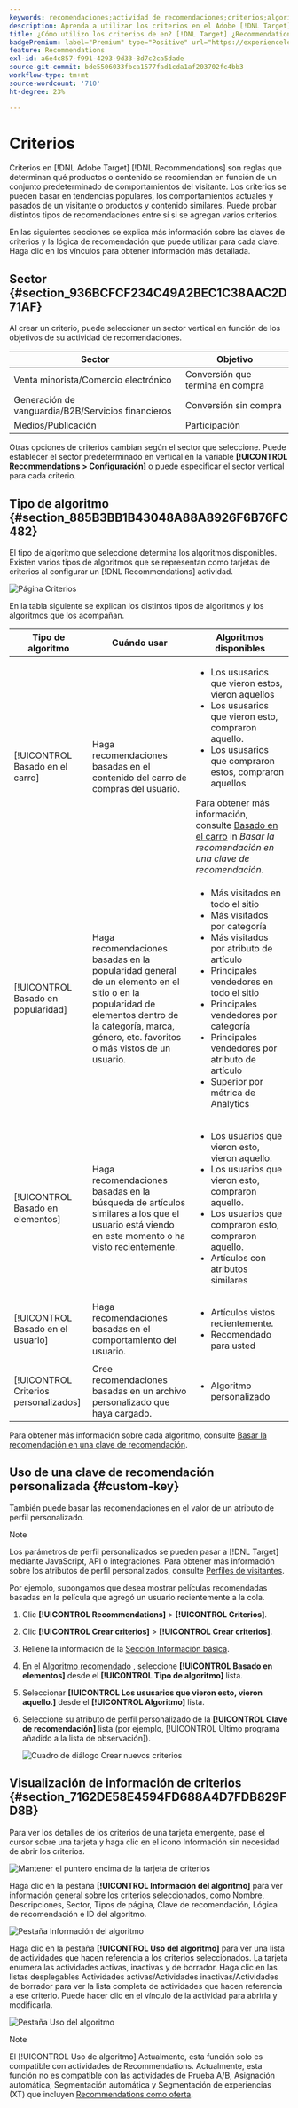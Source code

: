 ```yaml
---
keywords: recomendaciones;actividad de recomendaciones;criterios;algoritmo;clave de recomendación;clave personalizada;sector comercial;minorista;comercio electrónico;generación de posibles clientes;b2b;servicios financieros;medios;publicación
description: Aprenda a utilizar los criterios en el Adobe [!DNL Target] [!DNL Recommendations].
title: ¿Cómo utilizo los criterios de en? [!DNL Target] ¿Recommendations?
badgePremium: label="Premium" type="Positive" url="https://experienceleague.adobe.com/docs/target/using/introduction/intro.html?lang=en#premium newtab=true" tooltip="See what's included in Target Premium."
feature: Recommendations
exl-id: a6e4c857-f991-4293-9d33-8d7c2ca5dade
source-git-commit: bde5506033fbca1577fad1cda1af203702fc4bb3
workflow-type: tm+mt
source-wordcount: '710'
ht-degree: 23%

---
```


# Criterios

Criterios en [!DNL Adobe Target] [!DNL Recommendations] son reglas que determinan qué productos o contenido se recomiendan en función de un conjunto predeterminado de comportamientos del visitante. Los criterios se pueden basar en tendencias populares, los comportamientos actuales y pasados de un visitante o productos y contenido similares. Puede probar distintos tipos de recomendaciones entre sí si se agregan varios criterios.

En las siguientes secciones se explica más información sobre las claves de criterios y la lógica de recomendación que puede utilizar para cada clave. Haga clic en los vínculos para obtener información más detallada.

## Sector {#section_936BCFCF234C49A2BEC1C38AAC2D71AF}

Al crear un criterio, puede seleccionar un sector vertical en función de los objetivos de su actividad de recomendaciones.

| Sector | Objetivo |
|--- |--- |
| Venta minorista/Comercio electrónico | Conversión que termina en compra |
| Generación de vanguardia/B2B/Servicios financieros | Conversión sin compra |
| Medios/Publicación | Participación |

Otras opciones de criterios cambian según el sector que seleccione. Puede establecer el sector predeterminado en vertical en la variable **[!UICONTROL Recommendations > Configuración]** o puede especificar el sector vertical para cada criterio.

## Tipo de algoritmo {#section_885B3BB1B43048A88A8926F6B76FC482}

El tipo de algoritmo que seleccione determina los algoritmos disponibles. Existen varios tipos de algoritmos que se representan como tarjetas de criterios al configurar un [!DNL Recommendations] actividad.

![Página Criterios](assets/criteria-page.png)

En la tabla siguiente se explican los distintos tipos de algoritmos y los algoritmos que los acompañan.

| Tipo de algoritmo | Cuándo usar | Algoritmos disponibles |
| --- | --- | --- |
| [!UICONTROL Basado en el carro] | Haga recomendaciones basadas en el contenido del carro de compras del usuario. | <ul><li>Los ususarios que vieron estos, vieron aquellos</li><li>Los ususarios que vieron esto, compraron aquello.</li><li>Los ususarios que compraron estos, compraron aquellos</li></ul>Para obtener más información, consulte [Basado en el carro](/help/main/c-recommendations/c-algorithms/base-the-recommendation-on-a-recommendation-key.md#cart-based) in *Basar la recomendación en una clave de recomendación*. |
| [!UICONTROL Basado en popularidad] | Haga recomendaciones basadas en la popularidad general de un elemento en el sitio o en la popularidad de elementos dentro de la categoría, marca, género, etc. favoritos o más vistos de un usuario. | <ul><li>Más visitados en todo el sitio</li><li>Más visitados por categoría</li><li>Más visitados por atributo de artículo</li><li>Principales vendedores en todo el sitio</li><li>Principales vendedores por categoría</li><li>Principales vendedores por atributo de artículo</li><li>Superior por métrica de Analytics</li></ul> |
| [!UICONTROL Basado en elementos] | Haga recomendaciones basadas en la búsqueda de artículos similares a los que el usuario está viendo en este momento o ha visto recientemente. | <ul><li>Los usuarios que vieron esto, vieron aquello.</li><li>Los usuarios que vieron esto, compraron aquello.</li><li>Los usuarios que compraron esto, compraron aquello.</li><li>Artículos con atributos similares</li></ul> |
| [!UICONTROL Basado en el usuario] | Haga recomendaciones basadas en el comportamiento del usuario. | <ul><li>Artículos vistos recientemente. </li><li>Recomendado para usted</li></ul> |
| [!UICONTROL Criterios personalizados] | Cree recomendaciones basadas en un archivo personalizado que haya cargado. | <ul><li>Algoritmo personalizado</li></ul> |

Para obtener más información sobre cada algoritmo, consulte [Basar la recomendación en una clave de recomendación](/help/main/c-recommendations/c-algorithms/base-the-recommendation-on-a-recommendation-key.md).

## Uso de una clave de recomendación personalizada {#custom-key}

También puede basar las recomendaciones en el valor de un atributo de perfil personalizado.

>[!NOTE]
>
>Los parámetros de perfil personalizados se pueden pasar a [!DNL Target] mediante JavaScript, API o integraciones. Para obtener más información sobre los atributos de perfil personalizados, consulte [Perfiles de visitantes](/help/main/c-target/c-visitor-profile/visitor-profile.md).

Por ejemplo, supongamos que desea mostrar películas recomendadas basadas en la película que agregó un usuario recientemente a la cola.

1. Clic **[!UICONTROL Recommendations]** > **[!UICONTROL Criterios]**.

1. Clic **[!UICONTROL Crear criterios]** > **[!UICONTROL Crear criterios]**.

1. Rellene la información de la [Sección Información básica](/help/main/c-recommendations/c-algorithms/create-new-algorithm.md#info).

1. En el [Algoritmo recomendado](/help/main/c-recommendations/c-algorithms/create-new-algorithm.md#rec-algo) , seleccione **[!UICONTROL Basado en elementos]** desde el **[!UICONTROL Tipo de algoritmo]** lista.

1. Seleccionar **[!UICONTROL Los ususarios que vieron esto, vieron aquello.]** desde el **[!UICONTROL Algoritmo]** lista.

1. Seleccione su atributo de perfil personalizado de la **[!UICONTROL Clave de recomendación]** lista (por ejemplo, [!UICONTROL Último programa añadido a la lista de observación]).

   ![Cuadro de diálogo Crear nuevos criterios](assets/custom-key1.png)

## Visualización de información de criterios {#section_7162DE58E4594FD688A4D7FDB829FD8B}

Para ver los detalles de los criterios de una tarjeta emergente, pase el cursor sobre una tarjeta y haga clic en el icono Información sin necesidad de abrir los criterios.

![Mantener el puntero encima de la tarjeta de criterios](/help/main/c-recommendations/c-algorithms/assets/criteria_hover.png)

Haga clic en la pestaña **[!UICONTROL Información del algoritmo]** para ver información general sobre los criterios seleccionados, como Nombre, Descripciones, Sector, Tipos de página, Clave de recomendación, Lógica de recomendación e ID del algoritmo.

![Pestaña Información del algoritmo](/help/main/c-recommendations/c-algorithms/assets/criteria_info.png)

Haga clic en la pestaña **[!UICONTROL Uso del algoritmo]** para ver una lista de actividades que hacen referencia a los criterios seleccionados. La tarjeta enumera las actividades activas, inactivas y de borrador. Haga clic en las listas desplegables Actividades activas/Actividades inactivas/Actividades de borrador para ver la lista completa de actividades que hacen referencia a ese criterio. Puede hacer clic en el vínculo de la actividad para abrirla y modificarla.

![Pestaña Uso del algoritmo](/help/main/c-recommendations/c-algorithms/assets/criteria_usage.png)

>[!NOTE]
>
>El [!UICONTROL Uso de algoritmo] Actualmente, esta función solo es compatible con actividades de Recommendations. Actualmente, esta función no es compatible con las actividades de Prueba A/B, Asignación automática, Segmentación automática y Segmentación de experiencias (XT) que incluyen [Recommendations como oferta](/help/main/c-recommendations/recommendations-as-an-offer.md).
